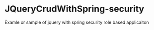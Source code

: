 JQueryCrudWithSpring-security
=============================

Examle or sample of jquery with spring security role based applicaiton